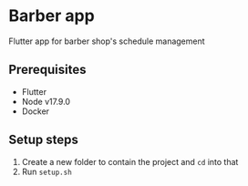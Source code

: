 # Barber app

Flutter app for barber shop's schedule management

## Prerequisites

- Flutter
- Node v17.9.0
- Docker

## Setup steps

1. Create a new folder to contain the project and `cd` into that
2. Run `setup.sh`
